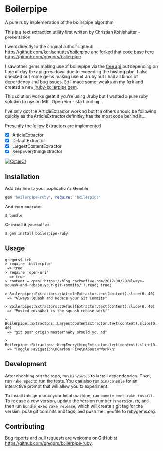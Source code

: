 # Boilerpipe

A pure ruby implemenation of the boilerpipe algorithm.

This is a text extraction utility first written by Christian Kohlshutter - [presentation](http://videolectures.net/wsdm2010_kohlschutter_bdu/)

I went directly to the original author's github https://github.com/kohlschutter/boilerpipe and forked that code base here https://github.com/gregors/boilerpipe.

I saw other gems making use of boilerpipe via the [free api](http://boilerpipe-web.appspot.com) but depending on time of day the api goes down due to exceeding the hosting plan. I also checked out some gems making use of Jruby but I had all kinds of dependency and bug issues. So I made some tweaks on my fork and created a new [jruby-boilerpipe gem](https://rubygems.org/gems/jruby-boilerpipe).

This solution works great if you're using Jruby but I wanted a pure ruby solution to use on MRI. Open vim - start coding...

I've only got the ArticleExtractor working but the others should be following quickly as the ArticleExtractor definitley has the most code behind it...

Presently the follow Extractors are implemented
* [x] ArticleExtractor
* [x] DefaultExtractor
* [x] LargestContentExtractor
* [x] KeepEverythingExtractor

[![CircleCI](https://circleci.com/gh/gregors/boilerpipe-ruby/tree/master.svg?style=shield)](https://circleci.com/gh/gregors/boilerpipe-ruby/tree/master)

## Installation

Add this line to your application's Gemfile:

```ruby
gem 'boilerpipe-ruby', require: 'boilerpipe'
```

And then execute:

    $ bundle

Or install it yourself as:

    $ gem install boilerpipe-ruby

## Usage

    gregors$ irb
    > require 'boilerpipe'
     => true
    > require 'open-uri'
      => true
    > content = open('https://blog.carbonfive.com/2017/08/28/always-squash-and-rebase-your-git-commits/').read; true;
    
    > Boilerpipe::Extractors::ArticleExtractor.text(content).slice(0..40)
     => "Always Squash and Rebase your Git Commits" 
    
    > Boilerpipe::Extractors::DefaultExtractor.text(content).slice(0..40)
     => "Posted on\nWhat is the squash rebase workf"
    
    > Boilerpipe::Extractors::LargestContentExtractor.text(content).slice(0, 40)
     => "git push origin master\nWhy should you ad"
    
    > Boilerpipe::Extractors::KeepEverythingExtractor.text(content).slice(0..40)
     => "Toggle Navigation\nCarbon Five\nAbout\nWork\n"

## Development

After checking out the repo, run `bin/setup` to install dependencies. Then, run `rake spec` to run the tests. You can also run `bin/console` for an interactive prompt that will allow you to experiment.

To install this gem onto your local machine, run `bundle exec rake install`. To release a new version, update the version number in `version.rb`, and then run `bundle exec rake release`, which will create a git tag for the version, push git commits and tags, and push the `.gem` file to [rubygems.org](https://rubygems.org).

## Contributing

Bug reports and pull requests are welcome on GitHub at https://github.com/gregors/boilerpipe-ruby.

